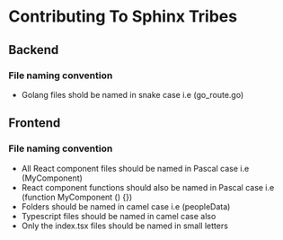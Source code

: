 # Contributing To Sphinx Tribes

## Backend

### File naming convention

- Golang files shold be named in snake case i.e (go_route.go)

## Frontend

### File naming convention

- All React component files should be named in Pascal case i.e (MyComponent)
- React component functions should also be named in Pascal case i.e (function MyComponent () {})
- Folders should be named in camel case i.e (peopleData)
- Typescript files should be named in camel case also
- Only the index.tsx files should be named in small letters
